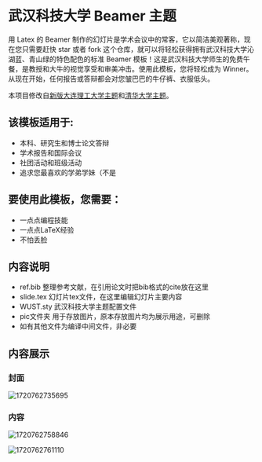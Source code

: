 # 武汉科技大学 Beamer 主题

用 Latex 的 Beamer 制作的幻灯片是学术会议中的常客，它以简洁美观著称，现在您只需要赶快 star 或者 fork 这个仓库，就可以将轻松获得拥有武汉科技大学沁湖蓝、青山绿的特色配色的标准 Beamer 模板！这是武汉科技大学师生的免费午餐，是教授和大牛的视觉享受和审美冲击。使用此模板，您将轻松成为 Winner。从现在开始，任何报告或答辩都会对您皱巴巴的牛仔裤、衣服低头。

本项目修改自[新版大连理工大学主题](https://github.com/fuujiro/DLUT-Beamer-Slide-V2)和[清华大学主题](https://github.com/tuna/THU-Beamer-Theme)。

## 该模板适用于:

- 本科、研究生和博士论文答辩
- 学术报告和国际会议
- 社团活动和班级活动
- 追求您最喜欢的学弟学妹（不是

## 要使用此模板，您需要：

- 一点点编程技能
- 一点点LaTeX经验
- 不怕丢脸

## 内容说明

- ref.bib 整理参考文献，在引用论文时把bib格式的cite放在这里
- slide.tex 幻灯片tex文件，在这里编辑幻灯片主要内容
- WUST.sty 武汉科技大学主题配置文件
- pic文件夹 用于存放图片，原本存放图片均为展示用途，可删除
- 如有其他文件为编译中间文件，非必要

## 内容展示

### 封面

![1720762735695](image/README/1720762735695.png)

### 内容

![1720762758846](image/README/1720762758846.png)

![1720762761110](image/README/1720762761110.png)
